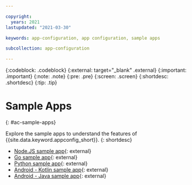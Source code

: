 ```yaml
---

copyright:
  years: 2021
lastupdated: "2021-03-30"

keywords: app-configuration, app configuration, sample apps

subcollection: app-configuration

---
```


{:codeblock: .codeblock}
{:external: target="_blank" .external}
{:important: .important}
{:note: .note}
{:pre: .pre}
{:screen: .screen}
{:shortdesc: .shortdesc}
{:tip: .tip}

# Sample Apps
{: #ac-sample-apps}

Explore the sample apps to understand the features of {{site.data.keyword.appconfig_short}}.
{: shortdesc}

- [Node.JS sample app](https://github.com/IBM/appconfiguration-samples/tree/master/nodejs){: external}
- [Go sample app](https://github.com/IBM/appconfiguration-samples/tree/master/golang){: external}
- [Python sample app](https://github.com/IBM/appconfiguration-samples/tree/master/python){: external}
- [Android - Kotlin sample app](https://github.com/IBM/appconfiguration-samples/tree/master/android-kotlin){: external}
- [Android - Java sample app](https://github.com/IBM/appconfiguration-samples/tree/master/android-java){: external}

